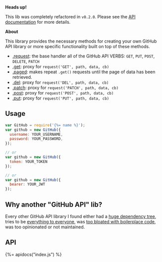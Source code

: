 **Heads up!**

This lib was completely refactored in `v0.2.0`. Please see the [API documentation](#API) for more details.

**About**

This library provides the necessary methods for creating your own GitHub API library or more specific functionality built on top of these methods.

- [.request](#request): the base handler all of the GitHub API VERBS: `GET`, `PUT`, `POST`, `DELETE`, `PATCH`
- [.get](#get): proxy for `request('GET', path, data, cb)`
- [.paged](#paged): makes repeat `.get()` requests until the page of data has been retrieved.
- [.del](#del): proxy for `request('DEL', path, data, cb)`
- [.patch](#patch): proxy for `request('PATCH', path, data, cb)`
- [.post](#post): proxy for `request('POST', path, data, cb)`
- [.put](#put): proxy for `request('PUT', path, data, cb)`

## Usage

```js
var GitHub = require('{%= name %}');
var github = new GitHub({
  username: YOUR_USERNAME,
  password: YOUR_PASSWORD,
});

// or 
var github = new GitHub({
  token: YOUR_TOKEN
});

// or 
var github = new GitHub({
  bearer: YOUR_JWT
});
```

## Why another "GitHub API" lib?

Every other GitHub API library I found either had a [huge dependency tree](https://github.com/sindresorhus/gh-got), tries to be [everything to everyone](https://github.com/michael/github/blob/master/package.json#L45-L56), was [too bloated with boilerplace code](https://github.com/mikedeboer/node-github/tree/master/templates), was too opinionated or not maintained.  

## API
{%= apidocs("index.js") %}
